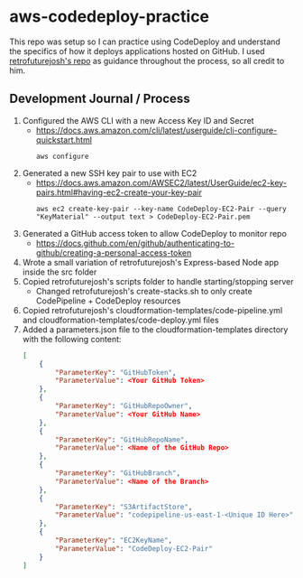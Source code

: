 # aws-codedeploy-practice
This repo was setup so I can practice using CodeDeploy and understand the specifics of how it
deploys applications hosted on GitHub. I used [retrofuturejosh's repo](https://github.com/retrofuturejosh/nodepipeline#run-cloudformation-script)
as guidance throughout the process, so all credit to him.

## Development Journal / Process
1) Configured the AWS CLI with a new Access Key ID and Secret
    * https://docs.aws.amazon.com/cli/latest/userguide/cli-configure-quickstart.html
        ```
        aws configure
        ```
2) Generated a new SSH key pair to use with EC2
    * https://docs.aws.amazon.com/AWSEC2/latest/UserGuide/ec2-key-pairs.html#having-ec2-create-your-key-pair
        ```
        aws ec2 create-key-pair --key-name CodeDeploy-EC2-Pair --query "KeyMaterial" --output text > CodeDeploy-EC2-Pair.pem
        ```
3) Generated a GitHub access token to allow CodeDeploy to monitor repo
    * https://docs.github.com/en/github/authenticating-to-github/creating-a-personal-access-token
4) Wrote a small variation of retrofuturejosh's Express-based Node app inside the src folder
5) Copied retrofuturejosh's scripts folder to handle starting/stopping server
    * Changed retrofuturejosh's create-stacks.sh to only create CodePipeline + CodeDeploy resources
6) Copied retrofuturejosh's cloudformation-templates/code-pipeline.yml and cloudformation-templates/code-deploy.yml files
7) Added a parameters.json file to the cloudformation-templates directory with the following content:
    ```json
    [
        {
            "ParameterKey": "GitHubToken",
            "ParameterValue": <Your GitHub Token>
        },
        {
            "ParameterKey": "GitHubRepoOwner",
            "ParameterValue": <Your GitHub Name>
        },
        {
            "ParameterKey": "GitHubRepoName",
            "ParameterValue": <Name of the GitHub Repo>
        },
        {
            "ParameterKey": "GitHubBranch",
            "ParameterValue": <Name of the Branch>
        },
        {
            "ParameterKey": "S3ArtifactStore",
            "ParameterValue": "codepipeline-us-east-1-<Unique ID Here>"
        },
        {
            "ParameterKey": "EC2KeyName",
            "ParameterValue": "CodeDeploy-EC2-Pair"
        }
    ]
    ```